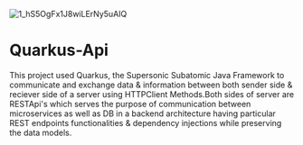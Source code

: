 
![1_hS5OgFx1J8wiLErNy5uAIQ](https://github.com/Shrekpepsi/Quarkus-Server-RESTApp/assets/107950320/150c3239-da34-454c-9083-ba5344777a56)

# Quarkus-Api
This project used Quarkus, the Supersonic Subatomic Java Framework to communicate and exchange data & information between both sender side & reciever side of a server using HTTPClient Methods.Both sides of server are RESTApi's which serves the purpose of communication between microservices as well as DB in a backend architecture having particular REST endpoints functionalities & dependency injections while preserving the data models.


